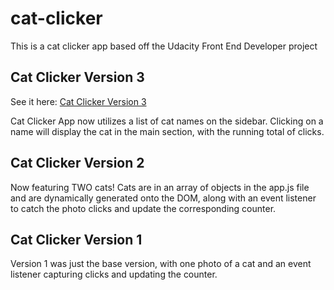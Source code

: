 # cat-clicker
This is a cat clicker app based off the Udacity Front End Developer project

## Cat Clicker Version 3

See it here: [Cat Clicker Version 3](https://clockwerkz.github.io/cat-clicker/)

Cat Clicker App now utilizes a list of cat names on the sidebar. Clicking on a name will display the cat in the main section, with the running total of clicks.


##  Cat Clicker Version 2 

Now featuring TWO cats! Cats are in an array of objects in the app.js file and are dynamically generated onto the DOM, along with an event listener to catch the photo clicks and update the corresponding counter.


## Cat Clicker Version 1

Version 1 was just the base version, with one photo of a cat and an event listener capturing clicks and updating the counter.